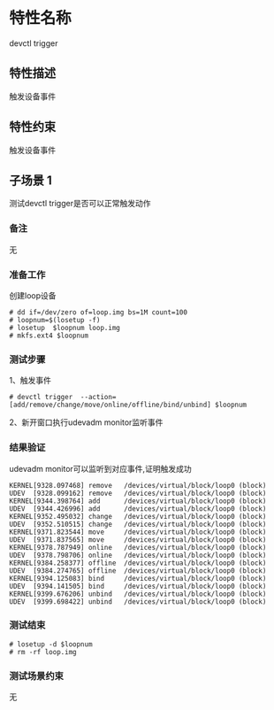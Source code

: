 # 特性名称

devctl trigger

## 特性描述

触发设备事件

## 特性约束

触发设备事件

## 子场景 1

测试devctl trigger是否可以正常触发动作

### 备注

无

### 准备工作

创建loop设备
```
# dd if=/dev/zero of=loop.img bs=1M count=100
# loopnum=$(losetup -f)
# losetup  $loopnum loop.img
# mkfs.ext4 $loopnum
```

### 测试步骤

1、触发事件
```
# devctl trigger  --action=[add/remove/change/move/online/offline/bind/unbind] $loopnum
```

2、新开窗口执行udevadm monitor监听事件

### 结果验证

udevadm monitor可以监听到对应事件,证明触发成功

```
KERNEL[9328.097468] remove   /devices/virtual/block/loop0 (block)
UDEV  [9328.099162] remove   /devices/virtual/block/loop0 (block)
KERNEL[9344.398764] add      /devices/virtual/block/loop0 (block)
UDEV  [9344.426996] add      /devices/virtual/block/loop0 (block)
KERNEL[9352.495032] change   /devices/virtual/block/loop0 (block)
UDEV  [9352.510515] change   /devices/virtual/block/loop0 (block)
KERNEL[9371.823544] move     /devices/virtual/block/loop0 (block)
UDEV  [9371.837565] move     /devices/virtual/block/loop0 (block)
KERNEL[9378.787949] online   /devices/virtual/block/loop0 (block)
UDEV  [9378.798706] online   /devices/virtual/block/loop0 (block)
KERNEL[9384.258377] offline  /devices/virtual/block/loop0 (block)
UDEV  [9384.274765] offline  /devices/virtual/block/loop0 (block)
KERNEL[9394.125083] bind     /devices/virtual/block/loop0 (block)
UDEV  [9394.141505] bind     /devices/virtual/block/loop0 (block)
KERNEL[9399.676206] unbind   /devices/virtual/block/loop0 (block)
UDEV  [9399.698422] unbind   /devices/virtual/block/loop0 (block)
```

### 测试结束

```
# losetup -d $loopnum
# rm -rf loop.img
```

### 测试场景约束

无
